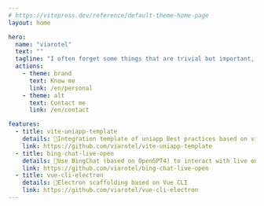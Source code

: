 ```yaml
---
# https://vitepress.dev/reference/default-theme-home-page
layout: home

hero:
  name: "viarotel"
  text: ""
  tagline: "I often forget some things that are trivial but important, and I want to record them."
  actions:
    - theme: brand
      text: Know me
      link: /en/personal
    - theme: alt
      text: Contact me
      link: /en/contact

features:
  - title: vite-uniapp-template
    details: 🚀Integration template of uniapp Best practices based on vite driver
    link: https://github.com/viarotel/vite-uniapp-template
  - title: bing-chat-live-open
    details: 🚀Use BingChat (based on OpenGPT4) to interact with live on-screen comments
    link: https://github.com/viarotel/bing-chat-live-open
  - title: vue-cli-electron
    details: 🚀Electron scaffolding based on Vue CLI
    link: https://github.com/viarotel/vue-cli-electron
---
```

